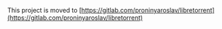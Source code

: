 This project is moved to [https://gitlab.com/proninyaroslav/libretorrent](https://gitlab.com/proninyaroslav/libretorrent)
